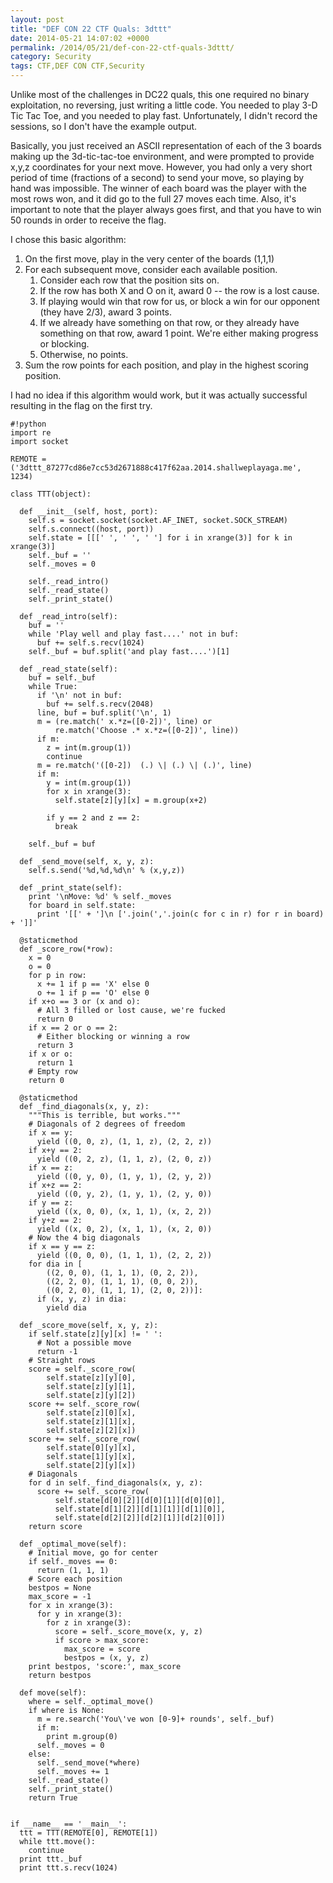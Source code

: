 ```yaml
---
layout: post
title: "DEF CON 22 CTF Quals: 3dttt"
date: 2014-05-21 14:07:02 +0000
permalink: /2014/05/21/def-con-22-ctf-quals-3dttt/
category: Security
tags: CTF,DEF CON CTF,Security
---
```

Unlike most of the challenges in DC22 quals, this one required no binary exploitation, no reversing, just writing a little code.  You needed to play 3-D Tic Tac Toe, and you needed to play fast.  Unfortunately, I didn't record the sessions, so I don't have the example output.

Basically, you just received an ASCII representation of each of the 3 boards making up the 3d-tic-tac-toe environment, and were prompted to provide x,y,z coordinates for your next move.  However, you had only a very short period of time (fractions of a second) to send your move, so playing by hand was impossible.  The winner of each board was the player with the most rows won, and it did go to the full 27 moves each time.  Also, it's important to note that the player always goes first, and that you have to win 50 rounds in order to receive the flag.

I chose this basic algorithm:

1. On the first move, play in the very center of the boards (1,1,1)
2. For each subsequent move, consider each available position.
    1. Consider each row that the position sits on.
    2. If the row has both X and O on it, award 0 -- the row is a lost cause.
    3. If playing would win that row for us, or block a win for our opponent (they have 2/3), award 3 points.
    4. If we already have something on that row, or they already have something on that row, award 1 point.  We're either making progress or blocking.
    5. Otherwise, no points.
3. Sum the row points for each position, and play in the highest scoring position.

I had no idea if this algorithm would work, but it was actually successful resulting in the flag on the first try.

    #!python
    import re
    import socket
    
    REMOTE = ('3dttt_87277cd86e7cc53d2671888c417f62aa.2014.shallweplayaga.me', 1234)
    
    class TTT(object):
    
      def __init__(self, host, port):
        self.s = socket.socket(socket.AF_INET, socket.SOCK_STREAM)
        self.s.connect((host, port))
        self.state = [[[' ', ' ', ' '] for i in xrange(3)] for k in xrange(3)]
        self._buf = ''
        self._moves = 0
    
        self._read_intro()
        self._read_state()
        self._print_state()
    
      def _read_intro(self):
        buf = ''
        while 'Play well and play fast....' not in buf:
          buf += self.s.recv(1024)
        self._buf = buf.split('and play fast....')[1]
    
      def _read_state(self):
        buf = self._buf
        while True:
          if '\n' not in buf:
            buf += self.s.recv(2048)
          line, buf = buf.split('\n', 1)
          m = (re.match(' x.*z=([0-2])', line) or 
              re.match('Choose .* x.*z=([0-2])', line))
          if m:
            z = int(m.group(1))
            continue
          m = re.match('([0-2])  (.) \| (.) \| (.)', line)
          if m:
            y = int(m.group(1))
            for x in xrange(3):
              self.state[z][y][x] = m.group(x+2)
    
            if y == 2 and z == 2:
              break
    
        self._buf = buf
    
      def _send_move(self, x, y, z):
        self.s.send('%d,%d,%d\n' % (x,y,z))
    
      def _print_state(self):
        print '\nMove: %d' % self._moves
        for board in self.state:
          print '[[' + ']\n ['.join(','.join(c for c in r) for r in board) + ']]'
    
      @staticmethod
      def _score_row(*row):
        x = 0
        o = 0
        for p in row:
          x += 1 if p == 'X' else 0
          o += 1 if p == 'O' else 0
        if x+o == 3 or (x and o):
          # All 3 filled or lost cause, we're fucked
          return 0
        if x == 2 or o == 2:
          # Either blocking or winning a row
          return 3
        if x or o:
          return 1
        # Empty row
        return 0
    
      @staticmethod
      def _find_diagonals(x, y, z):
        """This is terrible, but works."""
        # Diagonals of 2 degrees of freedom
        if x == y:
          yield ((0, 0, z), (1, 1, z), (2, 2, z))
        if x+y == 2:
          yield ((0, 2, z), (1, 1, z), (2, 0, z))
        if x == z:
          yield ((0, y, 0), (1, y, 1), (2, y, 2))
        if x+z == 2:
          yield ((0, y, 2), (1, y, 1), (2, y, 0))
        if y == z:
          yield ((x, 0, 0), (x, 1, 1), (x, 2, 2))
        if y+z == 2:
          yield ((x, 0, 2), (x, 1, 1), (x, 2, 0))
        # Now the 4 big diagonals
        if x == y == z:
          yield ((0, 0, 0), (1, 1, 1), (2, 2, 2))
        for dia in [
            ((2, 0, 0), (1, 1, 1), (0, 2, 2)),
            ((2, 2, 0), (1, 1, 1), (0, 0, 2)),
            ((0, 2, 0), (1, 1, 1), (2, 0, 2))]:
          if (x, y, z) in dia:
            yield dia
    
      def _score_move(self, x, y, z):
        if self.state[z][y][x] != ' ':
          # Not a possible move
          return -1
        # Straight rows
        score = self._score_row(
            self.state[z][y][0],
            self.state[z][y][1],
            self.state[z][y][2])
        score += self._score_row(
            self.state[z][0][x],
            self.state[z][1][x],
            self.state[z][2][x])
        score += self._score_row(
            self.state[0][y][x],
            self.state[1][y][x],
            self.state[2][y][x])
        # Diagonals
        for d in self._find_diagonals(x, y, z):
          score += self._score_row(
              self.state[d[0][2]][d[0][1]][d[0][0]],
              self.state[d[1][2]][d[1][1]][d[1][0]],
              self.state[d[2][2]][d[2][1]][d[2][0]])
        return score
    
      def _optimal_move(self):
        # Initial move, go for center
        if self._moves == 0:
          return (1, 1, 1)
        # Score each position
        bestpos = None
        max_score = -1
        for x in xrange(3):
          for y in xrange(3):
            for z in xrange(3):
              score = self._score_move(x, y, z)
              if score > max_score:
                max_score = score
                bestpos = (x, y, z)
        print bestpos, 'score:', max_score
        return bestpos
    
      def move(self):
        where = self._optimal_move()
        if where is None:
          m = re.search('You\'ve won [0-9]+ rounds', self._buf)
          if m:
            print m.group(0)
          self._moves = 0
        else:
          self._send_move(*where)
          self._moves += 1
        self._read_state()
        self._print_state()
        return True
    
    
    if __name__ == '__main__':
      ttt = TTT(REMOTE[0], REMOTE[1])
      while ttt.move():
        continue
      print ttt._buf
      print ttt.s.recv(1024)

